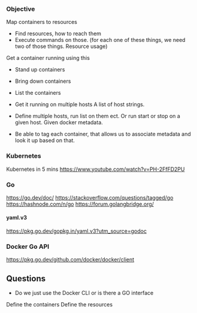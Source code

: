 ### Objective
Map containers to resources
- Find resources, how to reach them
- Execute commands on those. (for each one of these things, we need two of those things. Resource usage)


Get a container running using this
- Stand up containers
- Bring down containers
- List the containers
- Get it running on multiple hosts A list of host strings.
- Define multiple hosts, run list on them ect. Or run start or stop on a given host. Given docker metadata.

- Be able to tag each container, that allows us to associate metadata and look it up based on that.

### Kubernetes
Kubernetes in 5 mins 
https://www.youtube.com/watch?v=PH-2FfFD2PU

### Go
https://go.dev/doc/
https://stackoverflow.com/questions/tagged/go
https://hashnode.com/n/go
https://forum.golangbridge.org/


#### yaml.v3
https://pkg.go.dev/gopkg.in/yaml.v3?utm_source=godoc


### Docker Go API
https://pkg.go.dev/github.com/docker/docker/client


## Questions

- Do we just use the Docker CLI or is there a GO interface



Define the containers
Define the resources
